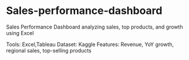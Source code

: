 # Sales-performance-dashboard
Sales Performance Dashboard analyzing  sales, top products, and  growth using Excel

Tools: Excel,Tableau
Dataset: Kaggle 
Features: Revenue, YoY growth, regional sales, top-selling products



